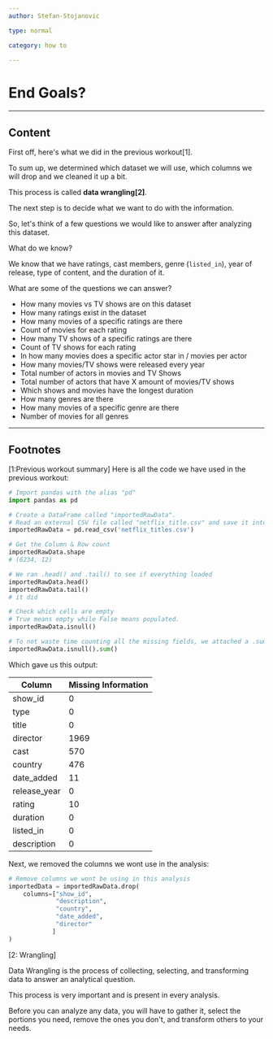 ```yaml
---
author: Stefan-Stojanovic

type: normal

category: how to

---
```


# End Goals?

---
## Content

First off, here's what we did in the previous workout[1].

To sum up, we determined which dataset we will use, which columns we will drop and we cleaned it up a bit.

This process is called **data wrangling[2]**.

The next step is to decide what we want to do with the information.

So, let's think of a few questions we would like to answer after analyzing this dataset.

What do we know?

We know that we have ratings, cast members, genre (`listed_in`), year of release, type of content, and the duration of it.

What are some of the questions we can answer?

- How many movies vs TV shows are on this dataset
- How many ratings exist in the dataset
- How many movies of a specific ratings are there
- Count of movies for each rating
- How many TV shows of a specific ratings are there
- Count of TV shows for each rating
- In how many movies does a specific actor star in / movies per actor 
- How many movies/TV shows were released every year
- Total number of actors in movies and TV Shows
- Total number of actors that have X amount of movies/TV shows
- Which shows and movies have the longest duration
- How many genres are there
- How many movies of a specific genre are there
- Number of movies for all genres


---
## Footnotes

[1:Previous workout summary]
Here is all the code we have used in the previous workout:
```py
# Import pandas with the alias "pd"
import pandas as pd

# Create a DataFrame called "importedRawData". 
# Read an external CSV file called "netflix_title.csv" and save it into the DataFrame.
importedRawData = pd.read_csv('netflix_titles.csv')

# Get the Column & Row count
importedRawData.shape
# (6234, 12)

# We ran .head() and .tail() to see if everything loaded
importedRawData.head()
importedRawData.tail()
# it did

# Check which cells are empty
# True means empty while False means populated.
importedRawData.isnull()

# To not waste time counting all the missing fields, we attached a .sum() function to give us the sum of missing values
importedRawData.isnull().sum()
```
Which gave us this output:

| Column       | Missing Information |
|--------------|---------------------|
| show_id      |          0          |
| type         |          0          |
| title        |          0          |
| director     |         1969        |
| cast         |         570         |
| country      |         476         |
| date_added   |          11         |
| release_year |          0          |
| rating       |          10         |
| duration     |          0          |
| listed_in    |          0          |
| description  |          0          |

Next, we removed the columns we wont use in the analysis:
```py
# Remove columns we wont be using in this analysis
importedData = importedRawData.drop(
    columns=["show_id", 
             "description", 
             "country", 
             "date_added", 
             "director"
            ]
)
```

[2: Wrangling]

Data Wrangling is the process of collecting, selecting, and transforming data to answer an analytical question.

This process is very important and is present in every analysis. 

Before you can analyze any data, you will have to gather it, select the portions you need, remove the ones you don't, and transform others to your needs.